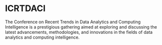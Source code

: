 # ICRTDACI
The Conference on Recent Trends in Data Analytics and Computing Intelligence is a prestigious gathering aimed at exploring and             discussing the latest advancements, methodologies, and innovations in the fields of data analytics and computing intelligence.
